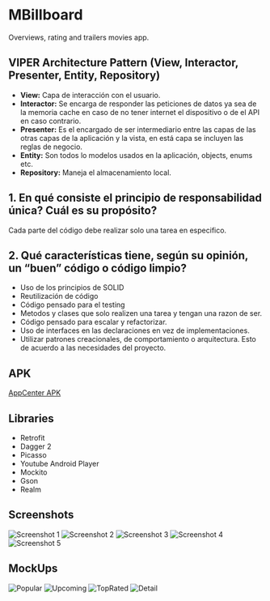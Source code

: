 # MBillboard

Overviews, rating and trailers movies app.

## VIPER Architecture Pattern (View, Interactor, Presenter, Entity, Repository)

* **View:** Capa de interacción con el usuario.
* **Interactor:** Se encarga de responder las peticiones de datos ya sea de la memoria cache
en caso de no tener internet el dispositivo o de el API en caso contrario.    
* **Presenter:** Es el encargado de ser intermediario entre las capas de las otras capas de la aplicación
y la vista, en está capa se incluyen las reglas de negocio.
* **Entity:** Son todos lo modelos usados en la aplicación, objects, enums etc.
* **Repository:** Maneja el almacenamiento local.  


## 1. En qué consiste el principio de responsabilidad única? Cuál es su propósito?

Cada parte del código debe realizar solo una tarea en especifico.

## 2. Qué características tiene, según su opinión, un “buen” código o código limpio?

* Uso de los principios de SOLID
* Reutilización de código
* Código pensado para el testing
* Metodos y clases que solo realizen una tarea y tengan una razon de ser.
* Código pensado para escalar y refactorizar.
* Uso de interfaces en las declaraciones en vez de implementaciones.
* Utilizar patrones  creacionales, de comportamiento o arquitectura. Esto
de acuerdo a las necesidades del proyecto.

## APK

[AppCenter APK](https://install.appcenter.ms/users/alansolisflores-outlook.com/apps/mbilloboard/distribution_groups/public%20access)

## Libraries

* Retrofit
* Dagger 2
* Picasso
* Youtube Android Player
* Mockito
* Gson
* Realm

## Screenshots

![Screenshot 1](Screenshots/Screenshot_1.png)
![Screenshot 2](Screenshots/Screenshot_2.png)
![Screenshot 3](Screenshots/Screenshot_3.png)
![Screenshot 4](Screenshots/Screenshot_4.png)
![Screenshot 5](Screenshots/Screenshot_5.png)

## MockUps

![Popular](Screenshots/Popular.png)
![Upcoming](Screenshots/Upcoming.png)
![TopRated](Screenshots/TopRated.png)
![Detail](Screenshots/Detail.png)
